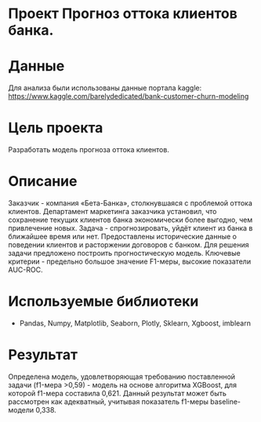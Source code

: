 # Проект Прогноз оттока клиентов банка. 

# Данные 

Для анализа были использованы данные портала kaggle:
https://www.kaggle.com/barelydedicated/bank-customer-churn-modeling

# Цель проекта

Разработать модель прогноза оттока клиентов.

# Описание 

Заказчик - компания «Бета-Банка», столкнувшаяся с проблемой оттока клиентов. Департамент маркетинга заказчика установил, что сохранение текущих клиентов банка экономически более выгодно, чем привлечение новых. Задача - спрогнозировать, уйдёт клиент из банка в ближайшее время или нет. Предоставлены исторические данные о поведении клиентов и расторжении договоров с банком. Для решения задачи предложено построить прогностическую модель. Ключевые критерии - предельно большое значение F1-меры, высокие показатели AUC-ROC.

# Используемые библиотеки
- Pandas, Numpy, Matplotlib, Seaborn, Plotly, Sklearn, Xgboost, imblearn

# Результат

Определена модель, удовлетворяющая требованию поставленной задачи (f1-мера >0,59) - модель на основе алгоритма XGBoost, для которой f1-мера составила 0,621. Данный результат может быть рассмотрен как адекватный, учитывая показатель f1-меры baseline-модели 0,338.
